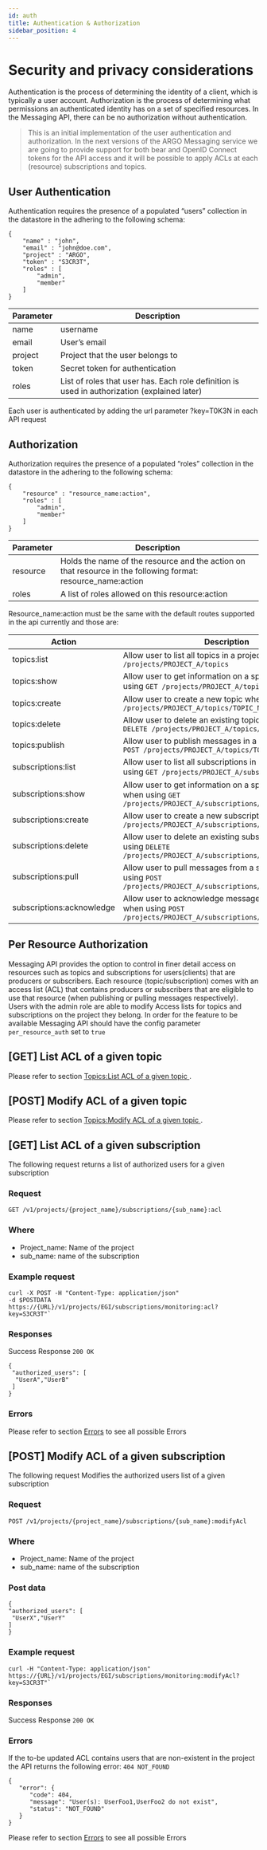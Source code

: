 ```yaml
---
id: auth
title: Authentication & Authorization
sidebar_position: 4
---
```



# Security and privacy considerations

Authentication is the process of determining the identity of a client, which is typically a user account. Authorization is the process of determining what permissions an authenticated identity has on a set of specified resources. In the Messaging API, there can be no authorization without authentication.

> This is an initial implementation of the user authentication and authorization. In the next versions of the ARGO Messaging service we are going to provide support for both bear and OpenID Connect tokens for the API access and it will be possible to apply ACLs at each (resource) subscriptions and topics.

## User Authentication

Authentication requires the presence of a populated “users” collection in the datastore in the adhering to the following schema:

```
{
	"name" : "john",
	"email" : "john@doe.com",
	"project" : "ARGO",
	"token" : "S3CR3T",
	"roles" : [
		"admin",
		"member"
	]
}
```


Parameter | Description
--------- | -----------
name | username
email | User’s email
project | Project that the user belongs to
token | Secret token for authentication
roles | List of roles that user has. Each role definition is used in authorization (explained later)


Each user is authenticated by adding the url parameter ?key=T0K3N in each API request

## Authorization

Authorization requires the presence of a populated “roles” collection in the datastore in the adhering to the following schema:

```
{
	"resource" : "resource_name:action",
	"roles" : [
		"admin",
		"member"
	]
}
```


Parameter | Description
--------- | -----------
resource | Holds the name of the resource and the action on that resource in the following format: resource_name:action
roles | A list of roles allowed on this resource:action

Resource_name:action must be the same with the default routes supported in the api currently and those are:

Action | Description
------ | -----------
topics:list | Allow user to list all topics in a project when using  `GET /projects/PROJECT_A/topics`
topics:show | Allow user to get information on a specific topic when using `GET /projects/PROJECT_A/topics/TOPIC_A`
topics:create | Allow user to create a new topic when using `PUT /projects/PROJECT_A/topics/TOPIC_NEW`
topics:delete | Allow user to delete an existing topic when using `DELETE /projects/PROJECT_A/topics/TOPIC_A`
topics:publish | Allow user to publish messages in a topic when using `POST /projects/PROJECT_A/topics/TOPIC_A:publish`
subscriptions:list | Allow user to list all subscriptions in a project when using `GET /projects/PROJECT_A/subscriptions`
subscriptions:show | Allow user to get information on a specific subscription when using `GET /projects/PROJECT_A/subscriptions/SUB_A`
subscriptions:create | Allow user to create a new subscription when using `PUT /projects/PROJECT_A/subscriptions/SUB_NEW`
subscriptions:delete | Allow user to delete an existing subscription when using `DELETE /projects/PROJECT_A/subscriptions/SUB_A`
subscriptions:pull | Allow user to pull messages from a subscription when using `POST /projects/PROJECT_A/subscriptions/SUB_A:pull`
subscriptions:acknowledge | Allow user to acknowledge messages that has pulled when using `POST /projects/PROJECT_A/subscriptions/SUB_A:acknowledge`

## Per Resource Authorization

Messaging API provides the option to control in finer detail access on resources such as topics and subscriptions for users(clients) that are producers or subscribers. Each resource (topic/subscription) comes with an access list (ACL) that contains producers or subscribers that are eligible to use that resource (when publishing or pulling messages respectively). Users with the admin role are able to modify Access lists for topics and subscriptions on the project they belong. In order for the feature to be available Messaging API should have the config parameter `per_resource_auth` set to `true`

## [GET] List ACL of a given topic
Please refer to section [Topics:List ACL of a given topic ](/api_advanced/api_topics.md#get-list-acl-of-a-given-topic).

## [POST] Modify ACL of a given topic
Please refer to section [Topics:Modify ACL of a given topic ](/api_advanced/api_topics.md#post-modify-acl-of-a-given-topic).

## [GET] List ACL of a given subscription
The following request returns a list of authorized users for a given subscription

### Request
`GET /v1/projects/{project_name}/subscriptions/{sub_name}:acl`

### Where
- Project_name: Name of the project
- sub_name: name of the subscription

### Example request

```
curl -X POST -H "Content-Type: application/json"  
-d $POSTDATA https://{URL}/v1/projects/EGI/subscriptions/monitoring:acl?key=S3CR3T"`
```

### Responses  

Success Response
`200 OK`
```
{
 "authorized_users": [
  "UserA","UserB"
 ]
}
```

### Errors
Please refer to section [Errors](/api_basic/api_errors.md) to see all possible Errors

## [POST] Modify ACL of a given subscription

The following request Modifies the authorized users list of a given subscription

### Request
`POST /v1/projects/{project_name}/subscriptions/{sub_name}:modifyAcl`

### Where
- Project_name: Name of the project
- sub_name: name of the subscription


### Post data
```
{
"authorized_users": [
 "UserX","UserY"
]
}
```

### Example request

```
curl -H "Content-Type: application/json"  https://{URL}/v1/projects/EGI/subscriptions/monitoring:modifyAcl?key=S3CR3T"`
```

### Responses  

Success Response
`200 OK`

### Errors
If the to-be updated ACL contains users that are non-existent in the project the API returns the following error:
`404 NOT_FOUND`
```
{
   "error": {
      "code": 404,
      "message": "User(s): UserFoo1,UserFoo2 do not exist",
      "status": "NOT_FOUND"
   }
}
```

Please refer to section [Errors](/api_basic/api_errors.md) to see all possible Errors
